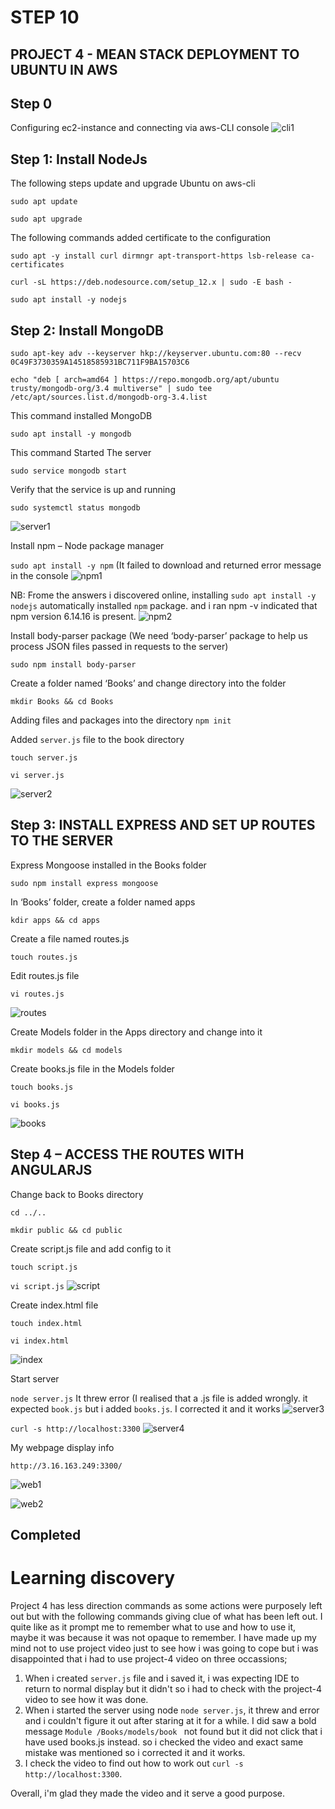 # STEP 10
## PROJECT 4 - MEAN STACK DEPLOYMENT TO UBUNTU IN AWS

## Step 0
Configuring ec2-instance and connecting via aws-CLI console
![cli1](https://user-images.githubusercontent.com/34573768/158013022-c2699cd1-1b28-4bb9-a2d8-ea678c3b2d31.png)

## Step 1: Install NodeJs
The following steps update and upgrade Ubuntu on aws-cli

`sudo apt update`

`sudo apt upgrade`

The following commands added certificate to the configuration

`sudo apt -y install curl dirmngr apt-transport-https lsb-release ca-certificates`

`curl -sL https://deb.nodesource.com/setup_12.x | sudo -E bash -`

`sudo apt install -y nodejs`

## Step 2: Install MongoDB

`sudo apt-key adv --keyserver hkp://keyserver.ubuntu.com:80 --recv 0C49F3730359A14518585931BC711F9BA15703C6`

`echo "deb [ arch=amd64 ] https://repo.mongodb.org/apt/ubuntu trusty/mongodb-org/3.4 multiverse" | sudo tee /etc/apt/sources.list.d/mongodb-org-3.4.list`

This command installed MongoDB

`sudo apt install -y mongodb`

This command Started The server

`sudo service mongodb start`

Verify that the service is up and running

`sudo systemctl status mongodb`

![server1](https://user-images.githubusercontent.com/34573768/158013548-980930b7-49c2-4eb9-bf60-7b1669ebbec2.png)

Install npm – Node package manager

`sudo apt install -y npm` (It failed to download and returned error message in the console
![npm1](https://user-images.githubusercontent.com/34573768/158013770-95ab4a94-1373-462a-a4c9-be4cfc29ea65.png)

NB: Frome the answers i discovered online, installing `sudo apt install -y nodejs` automatically installed `npm` package. and i ran npm -v indicated that npm version 6.14.16 is present.
![npm2](https://user-images.githubusercontent.com/34573768/158014367-4cdc2c15-b015-47f0-931c-08819011a72b.png)

Install body-parser package (We need ‘body-parser’ package to help us process JSON files passed in requests to the server)

`sudo npm install body-parser`

Create a folder named ‘Books’ and change directory into the folder

`mkdir Books && cd Books`

Adding files and packages into the directory
`npm init`

Added `server.js` file to the book directory

`touch server.js`

`vi server.js`

![server2](https://user-images.githubusercontent.com/34573768/158014852-31ede200-0eda-4a6b-a802-96d8b427ac94.png)


## Step 3: INSTALL EXPRESS AND SET UP ROUTES TO THE SERVER

Express Mongoose installed in the Books folder

`sudo npm install express mongoose`

In ‘Books’ folder, create a folder named apps

`kdir apps && cd apps`

Create a file named routes.js

`touch routes.js`

Edit routes.js file

`vi routes.js`

![routes](https://user-images.githubusercontent.com/34573768/158015337-54119dec-5951-4486-9216-b8b41aee4acf.png)

Create Models folder in the Apps directory and change into it

`mkdir models && cd models`

Create books.js file in the Models folder

`touch books.js`

`vi books.js`

![books](https://user-images.githubusercontent.com/34573768/158015297-566442a7-b4f8-4ae8-ad11-773875f315a3.png)


## Step 4 – ACCESS THE ROUTES WITH ANGULARJS

Change back to Books directory

`cd ../..`

`mkdir public && cd public`

Create script.js file and add config to it

`touch script.js`

`vi script.js`
![script](https://user-images.githubusercontent.com/34573768/158015797-64c57a9f-86b6-470a-819c-5650594d1c19.png)

Create index.html file

`touch index.html`

`vi index.html`

![index](https://user-images.githubusercontent.com/34573768/158015910-96a07b8f-1595-4a01-971c-5e39ca5fab91.png)

Start server

`node server.js` It threw error (I realised that a .js file is added wrongly. it expected `book.js` but i added `books.js`. I corrected it and it works
![server3](https://user-images.githubusercontent.com/34573768/158016241-619b132c-804f-4462-8326-eddc043a2c48.png)

`curl -s http://localhost:3300`
![server4](https://user-images.githubusercontent.com/34573768/158016705-9b534f93-96d1-4cc9-9e30-a5c7a9f0cc86.png)

My webpage display info

`http://3.16.163.249:3300/`

![web1](https://user-images.githubusercontent.com/34573768/158016902-044fab26-5788-4738-a8ec-63bb0af15667.png)

![web2](https://user-images.githubusercontent.com/34573768/158017638-48ef0fe3-b2b7-426a-ac6e-915bd72a64b4.png)

## Completed


# Learning discovery

Project 4 has less direction commands as some actions were purposely left out but with the following commands giving clue of what has been left out. I quite like as it prompt me to remember what to use and how to use it, maybe it was because it was not opaque to remember.
I have made up my mind not to use project video just to see how i was going to cope but i was disappointed that i had to use project-4 video on three occassions;
1. When i created `server.js` file and i saved it, i was expecting IDE to return to normal display but it didn't so i had to check with the project-4 video to see how it was done.
2. When i started the server using node `node server.js`, it threw and error and i couldn't figure it out after staring at it for a while. I did saw a bold message `Module /Books/models/book ` not found but it did not click that i have used books.js instead. so i checked the video and exact same mistake was mentioned so i corrected it and it works.
3. I check the video to find out how to work out `curl -s http://localhost:3300`.

Overall, i'm glad they made the video and it serve a good purpose.





